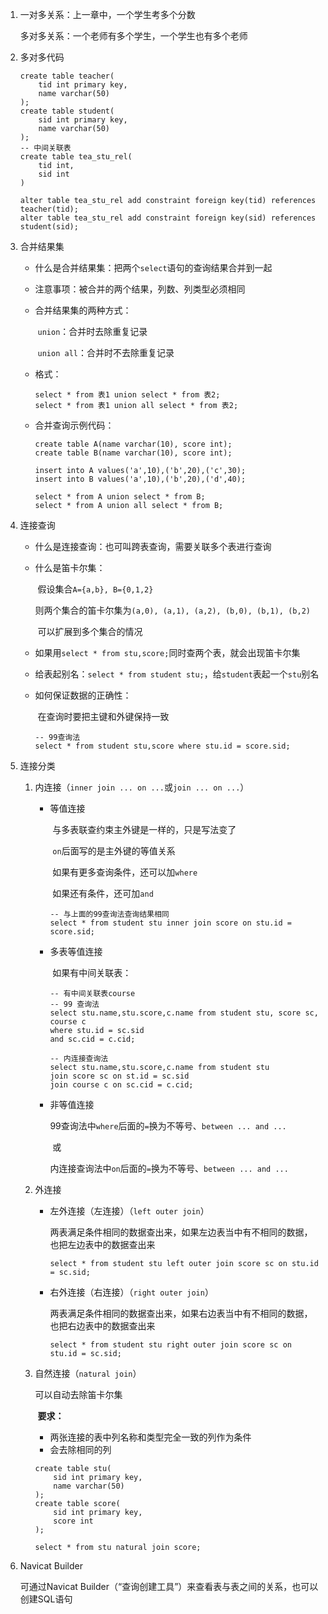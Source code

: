1. 一对多关系：上一章中，一个学生考多个分数

   多对多关系：一个老师有多个学生，一个学生也有多个老师

2. 多对多代码

   ```mysql
   create table teacher(
       tid int primary key,
       name varchar(50)
   );
   create table student(
       sid int primary key,
       name varchar(50)
   );
   -- 中间关联表
   create table tea_stu_rel(
       tid int,
       sid int
   )
   
   alter table tea_stu_rel add constraint foreign key(tid) references teacher(tid);
   alter table tea_stu_rel add constraint foreign key(sid) references student(sid);
   ```

   

3. 合并结果集

   * 什么是合并结果集：把两个`select`语句的查询结果合并到一起

   * 注意事项：被合并的两个结果，列数、列类型必须相同

   * 合并结果集的两种方式：

     ​	`union`：合并时去除重复记录

     ​	`union all`：合并时不去除重复记录

   * 格式：

     ```mysql
     select * from 表1 union select * from 表2;
     select * from 表1 union all select * from 表2;
     ```

   * 合并查询示例代码：

     ```mysql
     create table A(name varchar(10), score int);
     create table B(name varchar(10), score int);
     
     insert into A values('a',10),('b',20),('c',30);
     insert into B values('a',10),('b',20),('d',40);
     
     select * from A union select * from B;
     select * from A union all select * from B;
     ```

     

4. 连接查询

   * 什么是连接查询：也可叫跨表查询，需要关联多个表进行查询

   * 什么是笛卡尔集：

     ​	假设集合`A={a,b}, B={0,1,2}`

     ​	则两个集合的笛卡尔集为`(a,0), (a,1), (a,2), (b,0), (b,1), (b,2)`

     ​	可以扩展到多个集合的情况

   * 如果用`select * from stu,score;`同时查两个表，就会出现笛卡尔集

   * 给表起别名：`select * from student stu;`，给`student`表起一个`stu`别名

   * 如何保证数据的正确性：

     ​	在查询时要把主键和外键保持一致

     ```mysql
     -- 99查询法
     select * from student stu,score where stu.id = score.sid;
     ```

     

5. 连接分类

   1. 内连接（`inner join ... on ...`或`join ... on ...`）

      * 等值连接

        ​	与多表联查约束主外键是一样的，只是写法变了

        ​	`on`后面写的是主外键的等值关系

        ​	如果有更多查询条件，还可以加`where`

        ​	如果还有条件，还可加`and`

        ```mysql
        -- 与上面的99查询法查询结果相同
        select * from student stu inner join score on stu.id = score.sid;
        ```

        

      * 多表等值连接

        ​	如果有中间关联表：

        ```mysql
        -- 有中间关联表course
        -- 99 查询法
        select stu.name,stu.score,c.name from student stu, score sc, course c
        where stu.id = sc.sid
        and sc.cid = c.cid;
        
        -- 内连接查询法
        select stu.name,stu.score,c.name from student stu 
        join score sc on st.id = sc.sid
        join course c on sc.cid = c.cid;
        ```

        

      * 非等值连接

        ​	99查询法中`where`后面的`=`换为不等号、`between ... and ...`

        ​	或

        ​	内连接查询法中`on`后面的`=`换为不等号、`between ... and ...`

   2. 外连接

      * 左外连接（左连接）（`left outer join`）

        ​	两表满足条件相同的数据查出来，如果左边表当中有不相同的数据，也把左边表中的数据查出来

        ```mysql
        select * from student stu left outer join score sc on stu.id = sc.sid;
        ```

        

      * 右外连接（右连接）（`right outer join`）

        ​	两表满足条件相同的数据查出来，如果右边表当中有不相同的数据，也把右边表中的数据查出来

        ```mysql
        select * from student stu right outer join score sc on stu.id = sc.sid;
        ```

        

   3. 自然连接（`natural join`）

      可以自动去除笛卡尔集

      ​	**要求：**

      * 两张连接的表中列名称和类型完全一致的列作为条件
      * 会去除相同的列

      ```mysql
      create table stu(
          sid int primary key,
          name varchar(50)
      );
      create table score(
          sid int primary key,
          score int
      );
      
      select * from stu natural join score;
      ```

      

6. Navicat Builder

   可通过Navicat Builder（“查询创建工具”）来查看表与表之间的关系，也可以创建SQL语句